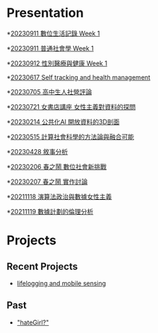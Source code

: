# Presentation
*[20230911 數位生活記錄 Week 1]()

*[20230911 普通社會學 Week 1](https://docs.google.com/presentation/d/e/2PACX-1vQDsGpMNdokde2lejYDl4eTXadsxJydh2lbzdpHVNls9LCT2zAgEnNIFUE6malVBM8gmh8oaglnir8v/pub?start=false&loop=false&delayms=3000)

*[20230912 性別醫療與健康 Week 1]()

*[20230617 Self tracking and health management]()

*[20230705 高中生人社營評論]()

*[20230721 女書店講座 女性主義對資料的探問]()

*[20230214 公共化AI 開放資料的3D剖面]()

*[20230515 計算社會科學的方法論與融合可能]()

*[20230428 敘事分析]()

*[20230206 春之鬧 數位社會新挑戰]()

*[20230207 春之鬧 實作討論]()


*[20211118 演算法政治與數據女性主義]()

*[20211119 數據計劃的倫理分析]()


# Projects

## Recent Projects
* [lifelogging and mobile sensing]()

## Past
* ["hateGirl?"]()

